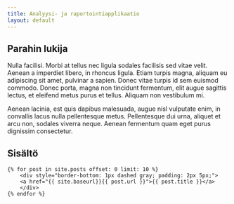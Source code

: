 ```yaml
---
title: Analyysi- ja raportointiapplikaatio
layout: default
---
```



Parahin lukija
-----------------

Nulla facilisi. Morbi at tellus nec ligula sodales facilisis sed vitae velit. Aenean a imperdiet libero, in rhoncus ligula. Etiam turpis magna, aliquam eu adipiscing sit amet, pulvinar a sapien. Donec vitae turpis id sem euismod commodo. Donec porta, magna non tincidunt fermentum, elit augue sagittis lectus, et eleifend metus purus et tellus. Aliquam non vestibulum mi. 
 
Aenean lacinia, est quis dapibus malesuada, augue nisl vulputate enim, in convallis lacus nulla pellentesque metus. Pellentesque dui urna, aliquet et arcu non, sodales viverra neque. Aenean fermentum quam eget purus dignissim consectetur. 


Sisältö
-----------------

<div id="posts">

    {% for post in site.posts offset: 0 limit: 10 %}
        <div style="border-bottom: 1px dashed gray; padding: 2px 5px;">
        <a href="{{ site.baseurl}}{{ post.url }}">{{ post.title }}</a>
        </div>
    {% endfor %}

</div>

